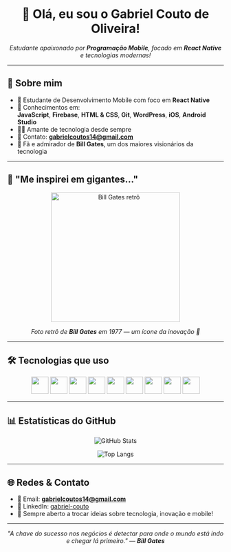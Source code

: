 <h1 align="center">👋 Olá, eu sou o Gabriel Couto de Oliveira!</h1>

<p align="center">
  <em>Estudante apaixonado por <strong>Programação Mobile</strong>, focado em <strong>React Native</strong> e tecnologias modernas!</em>
</p>

---

## 🚀 Sobre mim

- 📱 Estudante de Desenvolvimento Mobile com foco em **React Native**
- 🔧 Conhecimentos em:  
  **JavaScript**, **Firebase**, **HTML & CSS**, **Git**, **WordPress**, **iOS**, **Android Studio**
- 👨‍💻 Amante de tecnologia desde sempre
- 📩 Contato: **gabrielcoutos14@gmail.com**
- 🧠 Fã e admirador de **Bill Gates**, um dos maiores visionários da tecnologia

---

## 🧠 "Me inspirei em gigantes..."

<p align="center">
  <img src="https://i.imgur.com/yVbE7C5.jpg" width="300" alt="Bill Gates retrô" />
</p>

<p align="center">
  <em>Foto retrô de <strong>Bill Gates</strong> em 1977 — um ícone da inovação 🖤</em>
</p>

---

## 🛠️ Tecnologias que uso

<p align="center">
  <img src="https://cdn.jsdelivr.net/gh/devicons/devicon/icons/javascript/javascript-original.svg" width="40" />
  <img src="https://cdn.jsdelivr.net/gh/devicons/devicon/icons/react/react-original.svg" width="40" />
  <img src="https://cdn.jsdelivr.net/gh/devicons/devicon/icons/firebase/firebase-plain.svg" width="40" />
  <img src="https://cdn.jsdelivr.net/gh/devicons/devicon/icons/html5/html5-original.svg" width="40" />
  <img src="https://cdn.jsdelivr.net/gh/devicons/devicon/icons/css3/css3-original.svg" width="40" />
  <img src="https://cdn.jsdelivr.net/gh/devicons/devicon/icons/git/git-original.svg" width="40" />
  <img src="https://cdn.jsdelivr.net/gh/devicons/devicon/icons/wordpress/wordpress-original.svg" width="40" />
  <img src="https://cdn.jsdelivr.net/gh/devicons/devicon/icons/android/android-original.svg" width="40" />
  <img src="https://cdn.jsdelivr.net/gh/devicons/devicon/icons/apple/apple-original.svg" width="40" />
</p>

---

## 📊 Estatísticas do GitHub

<p align="center">
  <img src="https://github-readme-stats.vercel.app/api?username=gabrielcoutos&show_icons=true&theme=radical" alt="GitHub Stats" />
</p>

<p align="center">
  <img src="https://github-readme-stats.vercel.app/api/top-langs/?username=gabrielcoutos&layout=compact&theme=radical" alt="Top Langs" />
</p>

---

## 🌐 Redes & Contato

- 📧 Email: **gabrielcoutos14@gmail.com**
- 💼 LinkedIn: [gabriel-couto](https://www.linkedin.com/in/gabriel-couto-b50a26232/)
- 💬 Sempre aberto a trocar ideias sobre tecnologia, inovação e mobile!

---

<p align="center">
  <em>"A chave do sucesso nos negócios é detectar para onde o mundo está indo e chegar lá primeiro." — <strong>Bill Gates</strong></em>
</p>
